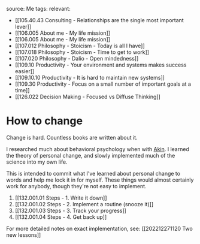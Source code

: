 source: Me
tags:
relevant:
- [[105.40.43 Consulting - Relationships are the single most important lever]]
- [[106.005 About me - My life mission]]
- [[106.005 About me - My life mission]]
- [[107.012 Philosophy - Stoicism - Today is all I have]]
- [[107.018 Philosophy - Stoicism - Time to get to work]]
- [[107.020 Philosophy - Dalio - Open mindedness]]
- [[109.10 Productivity - Your environment and systems makes success easier]]
- [[109.10.10 Productivity - It is hard to maintain new systems]]
- [[109.30 Productivity - Focus on a small number of important goals at a time]]
- [[126.022 Decision Making - Focused vs Diffuse Thinking]]

# How to change

Change is hard. Countless books are written about it. 

I researched much about behavioral psychology when with [Akin](https://www.akin.com). I learned the theory of personal change, and slowly implemented much of the science into my own life.

This is intended to commit what I've learned about personal change to words and help me lock it in for myself. These things would almost certainly work for anybody, though they're not easy to implement.

1. [[132.001.01 Steps - 1. Write it down]]
2. [[132.001.02 Steps - 2. Implement a routine (snooze it)]]
3. [[132.001.03 Steps - 3. Track your progress]]
4. [[132.001.04 Steps - 4. Get back up]]

For more detailed notes on exact implementation, see: [[202212271120 Two new lessons]]
